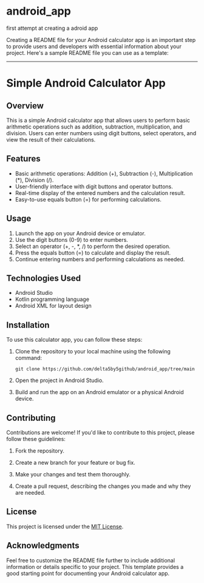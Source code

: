 # android_app
first attempt at creating a adroid app

Creating a README file for your Android calculator app is an important step to provide users and developers with essential information about your project. Here's a sample README file you can use as a template:

---

# Simple Android Calculator App

## Overview

This is a simple Android calculator app that allows users to perform basic arithmetic operations such as addition, subtraction, multiplication, and division. Users can enter numbers using digit buttons, select operators, and view the result of their calculations.

## Features

- Basic arithmetic operations: Addition (+), Subtraction (-), Multiplication (*), Division (/).
- User-friendly interface with digit buttons and operator buttons.
- Real-time display of the entered numbers and the calculation result.
- Easy-to-use equals button (=) for performing calculations.

## Usage

1. Launch the app on your Android device or emulator.
2. Use the digit buttons (0-9) to enter numbers.
3. Select an operator (+, -, *, /) to perform the desired operation.
4. Press the equals button (=) to calculate and display the result.
5. Continue entering numbers and performing calculations as needed.

## Technologies Used

- Android Studio
- Kotlin programming language
- Android XML for layout design

## Installation

To use this calculator app, you can follow these steps:

1. Clone the repository to your local machine using the following command:
   ```
   git clone https://github.com/delta5by5github/android_app/tree/main
   ```

2. Open the project in Android Studio.

3. Build and run the app on an Android emulator or a physical Android device.

## Contributing

Contributions are welcome! If you'd like to contribute to this project, please follow these guidelines:

1. Fork the repository.

2. Create a new branch for your feature or bug fix.

3. Make your changes and test them thoroughly.

4. Create a pull request, describing the changes you made and why they are needed.

## License

This project is licensed under the [MIT License](LICENSE).

## Acknowledgments

Feel free to customize the README file further to include additional information or details specific to your project. This template provides a good starting point for documenting your Android calculator app.
